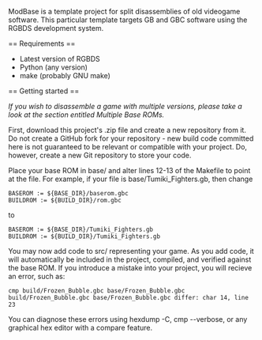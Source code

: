 ModBase is a template project for split disassemblies of old videogame
software. This particular template targets GB and GBC software using the RGBDS
development system.

== Requirements ==

* Latest version of RGBDS
* Python (any version)
* make (probably GNU make)

== Getting started ==

*If you wish to disassemble a game with multiple versions, please take a look
at the section entitled Multiple Base ROMs.*

First, download this project's .zip file and create a new repository from it.
Do not create a GitHub fork for your repository - new build code committed here
is not guaranteed to be relevant or compatible with your project. Do, however,
create a new Git repository to store your code.

Place your base ROM in base/ and alter lines 12-13 of the Makefile to point at
the file. For example, if your file is base/Tumiki_Fighters.gb, then change

    BASEROM := ${BASE_DIR}/baserom.gbc
    BUILDROM := ${BUILD_DIR}/rom.gbc

to

    BASEROM := ${BASE_DIR}/Tumiki_Fighters.gb
    BUILDROM := ${BUILD_DIR}/Tumiki_Fighters.gb

You may now add code to src/ representing your game. As you add code, it will
automatically be included in the project, compiled, and verified against the
base ROM. If you introduce a mistake into your project, you will recieve an
error, such as:

    cmp build/Frozen_Bubble.gbc base/Frozen_Bubble.gbc
    build/Frozen_Bubble.gbc base/Frozen_Bubble.gbc differ: char 14, line 23
    
You can diagnose these errors using hexdump -C, cmp --verbose, or any graphical
hex editor with a compare feature.